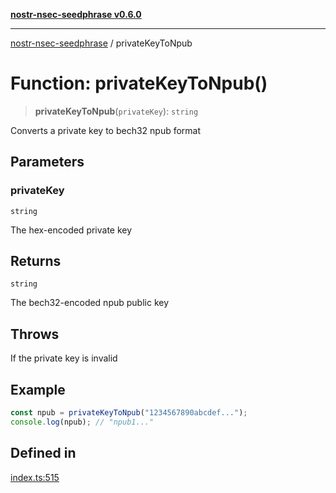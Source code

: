 [**nostr-nsec-seedphrase v0.6.0**](../README.md)

***

[nostr-nsec-seedphrase](../globals.md) / privateKeyToNpub

# Function: privateKeyToNpub()

> **privateKeyToNpub**(`privateKey`): `string`

Converts a private key to bech32 npub format

## Parameters

### privateKey

`string`

The hex-encoded private key

## Returns

`string`

The bech32-encoded npub public key

## Throws

If the private key is invalid

## Example

```ts
const npub = privateKeyToNpub("1234567890abcdef...");
console.log(npub); // "npub1..."
```

## Defined in

[index.ts:515](https://github.com/HumanjavaEnterprises/nostr-nsec-seedphrase/blob/885e04e5180059d4aa901af59d633038a53240cb/src/index.ts#L515)
